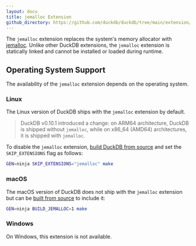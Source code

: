 ```yaml
---
layout: docu
title: jemalloc Extension
github_directory: https://github.com/duckdb/duckdb/tree/main/extension/jemalloc
---
```


The `jemalloc` extension replaces the system's memory allocator with [jemalloc](https://jemalloc.net/).
Unlike other DuckDB extensions, the `jemalloc` extension is statically linked and cannot be installed or loaded during runtime.

## Operating System Support

The availability of the `jemalloc` extension depends on the operating system.

### Linux

The Linux version of DuckDB ships with the `jemalloc` extension by default.

> DuckDB v0.10.1 introduced a change: on ARM64 architecture, DuckDB is shipped without `jemalloc`, while on x86_64 (AMD64) architectures, it is shipped with `jemalloc`.

To disable the `jemalloc` extension, [build DuckDB from source](/docs/dev/building) and set the `SKIP_EXTENSIONS` flag as follows:

```bash
GEN=ninja SKIP_EXTENSIONS="jemalloc" make
```

### macOS

The macOS version of DuckDB does not ship with the `jemalloc` extension but can be [built from source](/docs/dev/building) to include it:

```bash
GEN=ninja BUILD_JEMALLOC=1 make
```

### Windows

On Windows, this extension is not available.

